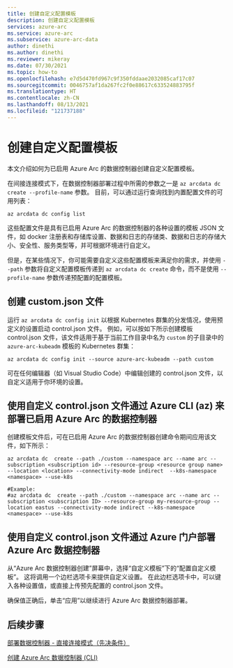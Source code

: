 ```yaml
---
title: 创建自定义配置模板
description: 创建自定义配置模板
services: azure-arc
ms.service: azure-arc
ms.subservice: azure-arc-data
author: dinethi
ms.author: dinethi
ms.reviewer: mikeray
ms.date: 07/30/2021
ms.topic: how-to
ms.openlocfilehash: e7d5d470fd967c9f350fddaae2032085caf17c07
ms.sourcegitcommit: 0046757af1da267fc2f0e88617c633524883795f
ms.translationtype: HT
ms.contentlocale: zh-CN
ms.lasthandoff: 08/13/2021
ms.locfileid: "121737188"
---
```

# <a name="create-custom-configuration-templates"></a>创建自定义配置模板

本文介绍如何为已启用 Azure Arc 的数据控制器创建自定义配置模板。 

在间接连接模式下，在数据控制器部署过程中所需的参数之一是 `az arcdata dc create --profile-name` 参数。 目前，可以通过运行查询找到内置配置文件的可用列表：

```azurecli
az arcdata dc config list
```
这些配置文件是具有已启用 Azure Arc 的数据控制器的各种设置的模板 JSON 文件，如 docker 注册表和存储库设置、数据和日志的存储类、数据和日志的存储大小、安全性、服务类型等，并可根据环境进行自定义。 

但是，在某些情况下，你可能需要自定义这些配置模板来满足你的需求，并使用 `--path` 参数将自定义配置模板传递到 `az arcdata dc create` 命令，而不是使用 `--profile-name` 参数传递预配置的配置模板。

## <a name="create-customjson-file"></a>创建 custom.json 文件

运行 `az arcdata dc config init` 以根据 Kubernetes 群集的分发情况，使用预定义的设置启动 control.json 文件。
例如，可以按如下所示创建模板 control.json 文件，该文件适用于基于当前工作目录中名为 `custom` 的子目录中的 `azure-arc-kubeadm` 模板的 Kubernetes 群集：

```azurecli
az arcdata dc config init --source azure-arc-kubeadm --path custom
```
可在任何编辑器（如 Visual Studio Code）中编辑创建的 control.json 文件，以自定义适用于你环境的设置。

## <a name="use-custom-controljson-file-to-deploy-azure-arc-enabled-data-controller-using-azure-cli-az"></a>使用自定义 control.json 文件通过 Azure CLI (az) 来部署已启用 Azure Arc 的数据控制器

创建模板文件后，可在已启用 Azure Arc 的数据控制器创建命令期间应用该文件，如下所示：

```azurecli
az arcdata dc  create --path ./custom --namespace arc --name arc --subscription <subscription id> --resource-group <resource group name> --location <location> --connectivity-mode indirect  --k8s-namespace <namespace> --use-k8s

#Example:
#az arcdata dc  create --path ./custom --namespace arc --name arc --subscription <subscription ID> --resource-group my-resource-group --location eastus --connectivity-mode indirect --k8s-namespace <namespace> --use-k8s
```

## <a name="use-custom-controljson-file-for-deploying-azure-arc-data-controller-using-azure-portal"></a>使用自定义 control.json 文件通过 Azure 门户部署 Azure Arc 数据控制器

从“Azure Arc 数据控制器创建”屏幕中，选择“自定义模板”下的“配置自定义模板”。 这将调用一个边栏选项卡来提供自定义设置。 在此边栏选项卡中，可以键入各种设置值，或直接上传预先配置的 control.json 文件。 

确保值正确后，单击“应用”以继续进行 Azure Arc 数据控制器部署。

## <a name="next-steps"></a>后续步骤

[部署数据控制器 - 直接连接模式（先决条件）](create-data-controller-direct-prerequisites.md)

[创建 Azure Arc 数据控制器 (CLI)](create-data-controller-direct-cli.md)
